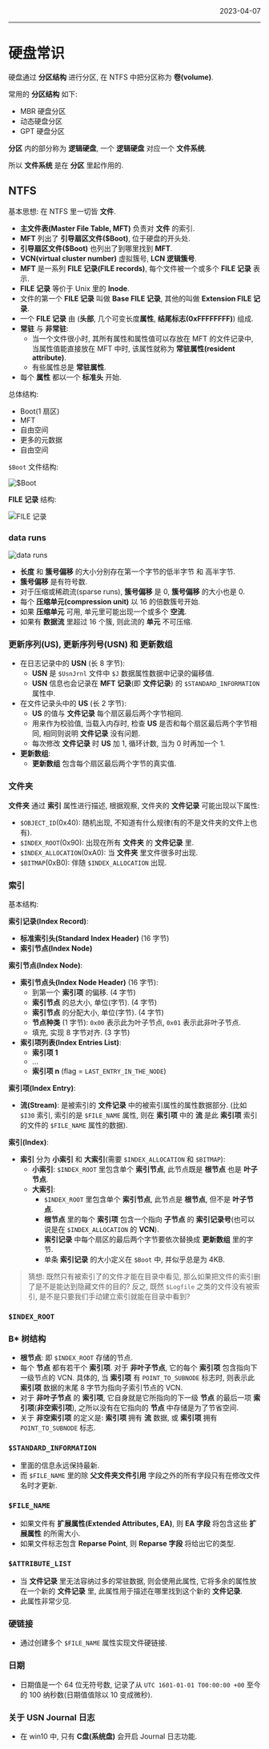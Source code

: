 <div align="right">2023-04-07</div>

---

# 硬盘常识

硬盘通过 **分区结构** 进行分区, 在 NTFS 中把分区称为 **卷(volume)**.

常用的 **分区结构** 如下:

* MBR 硬盘分区
* 动态硬盘分区
* GPT 硬盘分区

**分区** 内的部分称为 **逻辑硬盘**, 一个 **逻辑硬盘** 对应一个 **文件系统**.

所以 **文件系统** 是在 **分区** 里起作用的.

## NTFS

基本思想: 在 NTFS 里一切皆 **文件**.

* **主文件表(Master File Table, MFT)** 负责对 **文件** 的索引.
* **MFT** 列出了 **引导扇区文件($Boot)**, 位于硬盘的开头处.
* **引导扇区文件($Boot)** 也列出了到哪里找到 **MFT**.
* **VCN(virtual cluster number)** 虚拟簇号, **LCN 逻辑簇号**.
* **MFT** 是一系列 **FILE 记录(FILE records)**, 每个文件被一个或多个 **FILE 记录** 表示.
* **FILE 记录** 等价于 Unix 里的 **Inode**.
* 文件的第一个 **FILE 记录** 叫做 **Base FILE 记录**, 其他的叫做 **Extension FILE 记录**.
* 一个 **FILE 记录** 由 (**头部**, 几个可变长度**属性**, **结尾标志(0xFFFFFFFF)**) 组成.
* **常驻** 与 **非常驻**:
  * 当一个文件很小时, 其所有属性和属性值可以存放在 MFT 的文件记录中, 当属性值能直接放在 MFT 中时, 该属性就称为 **常驻属性(resident attribute)**.
  * 有些属性总是 **常驻属性**.
* 每个 **属性** 都以一个 **标准头** 开始.

总体结构:

* Boot(1 扇区)
* MFT
* 自由空间
* 更多的元数据
* 自由空间

`$Boot` 文件结构:

![$Boot](./.img/Screenshot%202023-04-07%20071122.png)

**FILE 记录** 结构:

![FILE 记录](./.img/Screenshot%202023-04-07%20092420.png)

### data runs

![data runs](./.img/Screenshot%202023-04-07%20184257.png)

* **长度** 和 **簇号偏移** 的大小分别存在第一个字节的低半字节 和 高半字节.
* **簇号偏移** 是有符号数.
* 对于压缩或稀疏流(sparse runs), **簇号偏移** 是 0, **簇号偏移** 的大小也是 0.
* 每个 **压缩单元(compression unit)** 以 16 的倍数簇号开始.
* 如果 **压缩单元** 可用, 单元里可能出现一个或多个 **空流**.
* 如果有 **数据流** 里超过 16 个簇, 则此流的 **单元** 不可压缩.

### 更新序列(US), 更新序列号(USN) 和 更新数组

* 在日志记录中的 **USN** (长 8 字节):
  * **USN** 是 `$UsnJrnl` 文件中 `$J` 数据属性数据中记录的偏移值.
  * **USN** 信息也会记录在 **MFT 记录**(即 **文件记录**) 的 `$STANDARD_INFORMATION` 属性中.
* 在文件记录头中的 **US** (长 2 字节):
  * **US** 的值与 **文件记录** 每个扇区最后两个字节相同.
  * 用来作为校验值, 当载入内存时, 检查 **US** 是否和每个扇区最后两个字节相同, 相同则说明 **文件记录** 没有问题.
  * 每次修改 **文件记录** 时 **US** 加 1, 循环计数, 当为 0 时再加一个 1.
* **更新数组**:
  * **更新数组** 包含每个扇区最后两个字节的真实值.

### 文件夹

**文件夹** 通过 **索引** 属性进行描述, 根据观察, 文件夹的 **文件记录** 可能出现以下属性:

* `$OBJECT_ID`(0x40): 随机出现, 不知道有什么规律(有的不是文件夹的文件上也有).
* `$INDEX_ROOT`(0x90): 出现在所有 **文件夹** 的 **文件记录** 里.
* `$INDEX_ALLOCATION`(0xA0): 当 **文件夹** 里文件很多时出现.
* `$BITMAP`(0xB0): 伴随 `$INDEX_ALLOCATION` 出现.

### 索引

基本结构:

**索引记录(Index Record)**:

* **标准索引头(Standard Index Header)** (16 字节)
* **索引节点(Index Node)**

**索引节点(Index Node)**:

* **索引节点头(Index Node Header)** (16 字节):
  * 到第一个 **索引项** 的偏移. (4 字节)
  * **索引节点** 的总大小, 单位(字节). (4 字节)
  * **索引节点** 的分配大小, 单位(字节). (4 字节)
  * **节点种类** (1 字节): `0x00` 表示此为叶子节点, `0x01` 表示此非叶子节点.
  * 填充, 实现 8 字节对齐. (3 字节)
* **索引项列表(Index Entries List)**:
  * **索引项 1**
  * ...
  * **索引项 n** (flag = `LAST_ENTRY_IN_THE_NODE`)

**索引项(Index Entry)**:

* **流(Stream)**: 是被索引的 **文件记录** 中的被索引属性的属性数据部分. (比如 `$I30` 索引, 索引的是 `$FILE_NAME` 属性, 则在 **索引项** 中的 **流** 是此 **索引项** 索引的文件的 `$FILE_NAME` 属性的数据).

**索引(Index)**:

* **索引** 分为 **小索引** 和 **大索引**(需要 `$INDEX_ALLOCATION` 和 `$BITMAP`):
  * **小索引**: `$INDEX_ROOT` 里包含单个 **索引节点**, 此节点既是 **根节点** 也是 **叶子节点**.
  * **大索引**:
    * `$INDEX_ROOT` 里包含单个 **索引节点**, 此节点是 **根节点**, 但不是 **叶子节点**.
    * **根节点** 里的每个 **索引项** 包含一个指向 **子节点** 的 **索引记录号**(也可以说是在 `$INDEX_ALLOCATION` 的 **VCN**).
    * **索引记录** 中每个扇区的最后两个字节要依次替换成 **更新数组** 里的字节.
    * 单条 **索引记录** 的大小定义在 `$Boot` 中, 并似乎总是为 4KB.

> 猜想: 既然只有被索引了的文件才能在目录中看见, 那么如果把文件的索引删了是不是能达到隐藏文件的目的? 反之, 既然 `$Logfile` 之类的文件没有被索引, 是不是只要我们手动建立索引就能在目录中看到?

### `$INDEX_ROOT`

### B\* 树结构

* **根节点**: 即 `$INDEX_ROOT` 存储的节点.
* 每个 **节点** 都有若干个 **索引项**. 对于 **非叶子节点**, 它的每个 **索引项** 包含指向下一级节点的 VCN. 具体的, 当 **索引项** 有 `POINT_TO_SUBNODE` 标志时, 则表示此 **索引项** 数据的末尾 8 字节为指向子索引节点的 VCN.
* 对于 **非叶子节点** 的 **索引项**, 它自身就是它所指向的下一级 **节点** 的最后一项 **索引项**(**非空索引项**), 之所以没有在它指向的 **节点** 中存储是为了节省空间.
* 关于 **非空索引项** 的定义是: **索引项** 拥有 **流** 数据, 或 **索引项** 拥有 `POINT_TO_SUBNODE` 标志.

### `$STANDARD_INFORMATION`

* 里面的信息永远保持最新.
* 而 `$FILE_NAME` 里的除 **父文件夹文件引用** 字段之外的所有字段只有在修改文件名时才更新.

### `$FILE_NAME`

* 如果文件有 **扩展属性(Extended Attributes, EA)**, 则 **EA 字段** 将包含这些 **扩展属性** 的所需大小.
* 如果文件标志包含 **Reparse Point**, 则 **Reparse 字段** 将给出它的类型.

### `$ATTRIBUTE_LIST`

* 当 **文件记录** 里无法容纳过多的常驻数据, 则会使用此属性, 它将多余的属性放在一个新的 **文件记录** 里, 此属性用于描述在哪里找到这个新的 **文件记录**.
* 此属性非常少见.

### 硬链接

* 通过创建多个 `$FILE_NAME` 属性实现文件硬链接.

### 日期

* 日期值是一个 64 位无符号数, 记录了从 `UTC 1601-01-01 T00:00:00 +00` 至今的 100 纳秒数(日期值值除以 10 变成微秒).

### 关于 USN Journal 日志

* 在 win10 中, 只有 **C盘(系统盘)** 会开启 Journal 日志功能.
